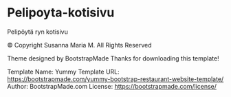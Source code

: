# Pelipoyta-kotisivu
 Pelipöytä ryn kotisivu

© Copyright Susanna Maria M. All Rights Reserved


Theme designed by BootstrapMade
Thanks for downloading this template!

Template Name: Yummy
Template URL: https://bootstrapmade.com/yummy-bootstrap-restaurant-website-template/
Author: BootstrapMade.com
License: https://bootstrapmade.com/license/
